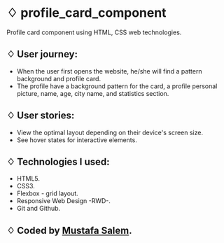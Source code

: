 # ♢ profile_card_component

Profile card component using HTML, CSS web technologies.

## ♢ User journey:

- When the user first opens the website, he/she will find a pattern background and profile card.
- The profile have a background pattern for the card, a profile personal picture, name, age, city name, and statistics section.

## ♢ User stories:

- View the optimal layout depending on their device's screen size.
- See hover states for interactive elements.

## ♢ Technologies I used:

- HTML5.
- CSS3.
- Flexbox - grid layout.
- Responsive Web Design -RWD-.
- Git and Github.

## ♢ Coded by [Mustafa Salem](https://github.com/moustf/).
